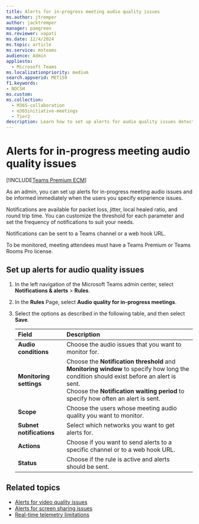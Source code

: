 ```yaml
---
title: Alerts for in-progress meeting audio quality issues
ms.author: jtremper
author: jacktremper
manager: pamgreen
ms.reviewer: vapati
ms.date: 12/4/2024
ms.topic: article
ms.service: msteams
audience: Admin
appliesto: 
  - Microsoft Teams
ms.localizationpriority: medium
search.appverid: MET150
f1.keywords:
- NOCSH
ms.custom: 
ms.collection: 
  - M365-collaboration
  - m365initiative-meetings
  - Tier2
description: Learn how to set up alerts for audio quality issues detected in in-progress meetings.
---
```


# Alerts for in-progress meeting audio quality issues

[!INCLUDE[Teams Premium ECM](../includes/teams-premium-ecm.md)]

As an admin, you can set up alerts for in-progress meeting audio issues and be informed immediately when the users you specify experience issues.

Notifications are available for packet loss, jitter, local healed ratio, and round trip time. You can customize the threshold for each parameter and set the frequency of notifications to suit your needs.

Notifications can  be sent to a Teams channel or a web hook URL.

To be monitored, meeting attendees must have a Teams Premium or Teams Rooms Pro license.

## Set up alerts for audio quality issues

1. In the left navigation of the Microsoft Teams admin center, select **Notifications & alerts** > **Rules**.

1. In the **Rules** Page, select **Audio quality for in-progress meetings**.

1. Select the options as described in the following table, and then select **Save**.

   |Field |Description  |
   |:-----|:------------|
   |**Audio conditions**|Choose the audio issues that you want to monitor for.|
   |**Monitoring settings**|Choose the **Notification threshold** and **Monitoring window** to specify how long the condition should exist before an alert is sent.<br>Choose the **Notification waiting period** to specify how often an alert is sent.|
   |**Scope**|Choose the users whose meeting audio quality you want to monitor.|
   |**Subnet notifications**|Select which networks you want to get alerts for.|
   |**Actions**|Choose if you want to send alerts to a specific channel or to a web hook URL.|
   |**Status**|Choose if the rule is active and alerts should be sent.|

## Related topics

- [Alerts for video quality issues](alerts-in-progress-meeting-video.md)
- [Alerts for screen sharing issues](alerts-in-progress-meeting-screen-sharing.md)
- [Real-time telemetry limitations](/microsoftteams/use-real-time-telemetry-to-troubleshoot-poor-meeting-quality#limitations)
